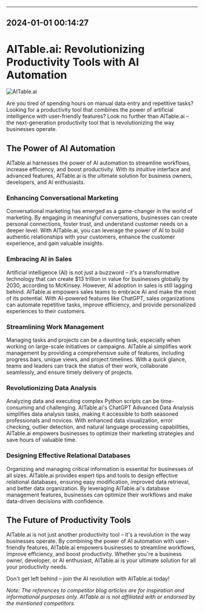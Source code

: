 

---------------------------------------------
2024-01-01 00:14:27
---------------------------------------------

# AITable.ai: Revolutionizing Productivity Tools with AI Automation

![AITable.ai](https://website-files.com/637e5037f3ef83b76dcfc8f9/65148fa04f1e8f781a22ffc2_A%20Comprehensive%20Guide%20to%20Conversational%20Marketing.png)

Are you tired of spending hours on manual data entry and repetitive tasks? Looking for a productivity tool that combines the power of artificial intelligence with user-friendly features? Look no further than AITable.ai – the next-generation productivity tool that is revolutionizing the way businesses operate.

## The Power of AI Automation

AITable.ai harnesses the power of AI automation to streamline workflows, increase efficiency, and boost productivity. With its intuitive interface and advanced features, AITable.ai is the ultimate solution for business owners, developers, and AI enthusiasts.

### Enhancing Conversational Marketing

Conversational marketing has emerged as a game-changer in the world of marketing. By engaging in meaningful conversations, businesses can create personal connections, foster trust, and understand customer needs on a deeper level. With AITable.ai, you can leverage the power of AI to build authentic relationships with your customers, enhance the customer experience, and gain valuable insights.

### Embracing AI in Sales

Artificial intelligence (AI) is not just a buzzword – it's a transformative technology that can create $13 trillion in value for businesses globally by 2030, according to McKinsey. However, AI adoption in sales is still lagging behind. AITable.ai empowers sales teams to embrace AI and make the most of its potential. With AI-powered features like ChatGPT, sales organizations can automate repetitive tasks, improve efficiency, and provide personalized experiences to their customers.

### Streamlining Work Management

Managing tasks and projects can be a daunting task, especially when working on large-scale initiatives or campaigns. AITable.ai simplifies work management by providing a comprehensive suite of features, including progress bars, unique views, and project timelines. With a quick glance, teams and leaders can track the status of their work, collaborate seamlessly, and ensure timely delivery of projects.

### Revolutionizing Data Analysis

Analyzing data and executing complex Python scripts can be time-consuming and challenging. AITable.ai's ChatGPT Advanced Data Analysis simplifies data analysis tasks, making it accessible to both seasoned professionals and novices. With enhanced data visualization, error checking, outlier detection, and natural language processing capabilities, AITable.ai empowers businesses to optimize their marketing strategies and save hours of valuable time.

### Designing Effective Relational Databases

Organizing and managing critical information is essential for businesses of all sizes. AITable.ai provides expert tips and tools to design effective relational databases, ensuring easy modification, improved data retrieval, and better data organization. By leveraging AITable.ai's database management features, businesses can optimize their workflows and make data-driven decisions with confidence.

## The Future of Productivity Tools

AITable.ai is not just another productivity tool – it's a revolution in the way businesses operate. By combining the power of AI automation with user-friendly features, AITable.ai empowers businesses to streamline workflows, improve efficiency, and boost productivity. Whether you're a business owner, developer, or AI enthusiast, AITable.ai is your ultimate solution for all your productivity needs.

Don't get left behind – join the AI revolution with AITable.ai today!

*Note: The references to competitor blog articles are for inspiration and informational purposes only. AITable.ai is not affiliated with or endorsed by the mentioned competitors.*